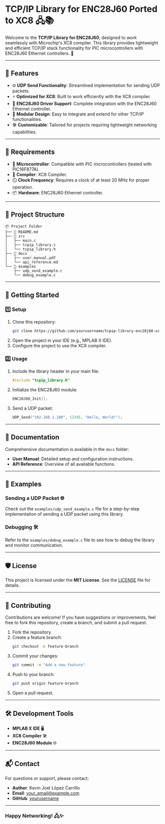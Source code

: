 # TCP/IP Library for ENC28J60 Ported to XC8 🖧📚

Welcome to the **TCP/IP Library for ENC28J60**, designed to work seamlessly with Microchip's XC8 compiler. This library provides lightweight and efficient TCP/IP stack functionality for PIC microcontrollers with ENC28J60 Ethernet controllers. 🚀

---

## 📌 Features

- 🌐 **UDP Send Functionality**: Streamlined implementation for sending UDP packets.
- ⚡ **Optimized for XC8**: Built to work efficiently with the XC8 compiler.
- 📡 **ENC28J60 Driver Support**: Complete integration with the ENC28J60 Ethernet controller.
- 📜 **Modular Design**: Easy to integrate and extend for other TCP/IP functionalities.
- 🛠️ **Customizable**: Tailored for projects requiring lightweight networking capabilities.

---

## 🛑 Requirements

- 🔧 **Microcontroller**: Compatible with PIC microcontrollers (tested with PIC16F877A).
- 📘 **Compiler**: XC8 Compiler.
- ⏲️ **Clock Frequency**: Requires a clock of at least 20 MHz for proper operation.
- 📦 **Hardware**: ENC28J60 Ethernet controller.

---

## 📂 Project Structure

```plaintext
📦 Project Folder
├── 📜 README.md
├── 📁 src
│   ├── main.c
│   ├── tcpip_library.c
│   └── tcpip_library.h
├── 📁 docs
│   ├── user_manual.pdf
│   └── api_reference.md
└── 📁 examples
    ├── udp_send_example.c
    └── debug_example.c
```

---

## 🚀 Getting Started

### 1️⃣ Setup
1. Clone this repository:
   ```bash
   git clone https://github.com/yourusername/tcpip-library-enc28j60-xc8.git
   ```
2. Open the project in your IDE (e.g., MPLAB X IDE).
3. Configure the project to use the XC8 compiler.

### 2️⃣ Usage
1. Include the library header in your main file:
   ```c
   #include "tcpip_library.h"
   ```
2. Initialize the ENC28J60 module:
   ```c
   ENC28J60_Init();
   ```
3. Send a UDP packet:
   ```c
   UDP_Send("192.168.1.100", 12345, "Hello, World!");
   ```

---

## 📖 Documentation

Comprehensive documentation is available in the `docs` folder:
- **User Manual**: Detailed setup and configuration instructions.
- **API Reference**: Overview of all available functions.

---

## 🧪 Examples

### Sending a UDP Packet 🌐
Check out the `examples/udp_send_example.c` file for a step-by-step implementation of sending a UDP packet using this library.

### Debugging 🛠️
Refer to the `examples/debug_example.c` file to see how to debug the library and monitor communication.

---

## 🛡️ License

This project is licensed under the **MIT License**. See the [LICENSE](LICENSE) file for details.

---

## 🤝 Contributing

Contributions are welcome! If you have suggestions or improvements, feel free to fork this repository, create a branch, and submit a pull request.

1. Fork the repository.
2. Create a feature branch:
   ```bash
   git checkout -b feature-branch
   ```
3. Commit your changes:
   ```bash
   git commit -m "Add a new feature"
   ```
4. Push to your branch:
   ```bash
   git push origin feature-branch
   ```
5. Open a pull request.

---

## 🛠️ Development Tools

- **MPLAB X IDE** 🖥️
- **XC8 Compiler** 🛠️
- **ENC28J60 Module** 🌐

---

## 📬 Contact

For questions or support, please contact:
- **Author**: Kevin Joel López Carrillo
- **Email**: [your_email@example.com](mailto:your_email@example.com)
- **GitHub**: [yourusername](https://github.com/yourusername)

---

### Happy Networking! 🖧✨
